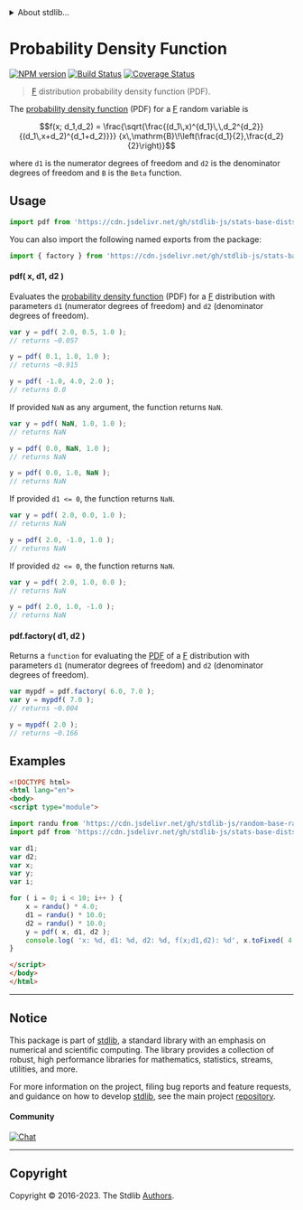 <!--

@license Apache-2.0

Copyright (c) 2018 The Stdlib Authors.

Licensed under the Apache License, Version 2.0 (the "License");
you may not use this file except in compliance with the License.
You may obtain a copy of the License at

   http://www.apache.org/licenses/LICENSE-2.0

Unless required by applicable law or agreed to in writing, software
distributed under the License is distributed on an "AS IS" BASIS,
WITHOUT WARRANTIES OR CONDITIONS OF ANY KIND, either express or implied.
See the License for the specific language governing permissions and
limitations under the License.

-->


<details>
  <summary>
    About stdlib...
  </summary>
  <p>We believe in a future in which the web is a preferred environment for numerical computation. To help realize this future, we've built stdlib. stdlib is a standard library, with an emphasis on numerical and scientific computation, written in JavaScript (and C) for execution in browsers and in Node.js.</p>
  <p>The library is fully decomposable, being architected in such a way that you can swap out and mix and match APIs and functionality to cater to your exact preferences and use cases.</p>
  <p>When you use stdlib, you can be absolutely certain that you are using the most thorough, rigorous, well-written, studied, documented, tested, measured, and high-quality code out there.</p>
  <p>To join us in bringing numerical computing to the web, get started by checking us out on <a href="https://github.com/stdlib-js/stdlib">GitHub</a>, and please consider <a href="https://opencollective.com/stdlib">financially supporting stdlib</a>. We greatly appreciate your continued support!</p>
</details>

# Probability Density Function

[![NPM version][npm-image]][npm-url] [![Build Status][test-image]][test-url] [![Coverage Status][coverage-image]][coverage-url] <!-- [![dependencies][dependencies-image]][dependencies-url] -->

> [F][f-distribution] distribution probability density function (PDF).

<section class="intro">

The [probability density function][pdf] (PDF) for a [F][f-distribution] random variable is

<!-- <equation class="equation" label="eq:f_pdf" align="center" raw="f(x; d_1,d_2) = \frac{\sqrt{\frac{(d_1\,x)^{d_1}\,\,d_2^{d_2}} {(d_1\,x+d_2)^{d_1+d_2}}}} {x\,\mathrm{B}\!\left(\frac{d_1}{2},\frac{d_2}{2}\right)}" alt="Probability density function (PDF) for an F distribution."> -->

```math
f(x; d_1,d_2) = \frac{\sqrt{\frac{(d_1\,x)^{d_1}\,\,d_2^{d_2}} {(d_1\,x+d_2)^{d_1+d_2}}}} {x\,\mathrm{B}\!\left(\frac{d_1}{2},\frac{d_2}{2}\right)}
```

<!-- <div class="equation" align="center" data-raw-text="f(x; d_1,d_2) = \frac{\sqrt{\frac{(d_1\,x)^{d_1}\,\,d_2^{d_2}} {(d_1\,x+d_2)^{d_1+d_2}}}} {x\,\mathrm{B}\!\left(\frac{d_1}{2},\frac{d_2}{2}\right)}" data-equation="eq:f_pdf">
    <img src="https://cdn.jsdelivr.net/gh/stdlib-js/stdlib@591cf9d5c3a0cd3c1ceec961e5c49d73a68374cb/lib/node_modules/@stdlib/stats/base/dists/f/pdf/docs/img/equation_f_pdf.svg" alt="Probability density function (PDF) for an F distribution.">
    <br>
</div> -->

<!-- </equation> -->

where `d1` is the numerator degrees of freedom and `d2` is the denominator degrees of freedom and `B` is the `Beta` function.

</section>

<!-- /.intro -->



<section class="usage">

## Usage

```javascript
import pdf from 'https://cdn.jsdelivr.net/gh/stdlib-js/stats-base-dists-f-pdf@esm/index.mjs';
```

You can also import the following named exports from the package:

```javascript
import { factory } from 'https://cdn.jsdelivr.net/gh/stdlib-js/stats-base-dists-f-pdf@esm/index.mjs';
```

#### pdf( x, d1, d2 )

Evaluates the [probability density function][pdf] (PDF) for a [F][f-distribution] distribution with parameters `d1` (numerator degrees of freedom) and `d2` (denominator degrees of freedom).

```javascript
var y = pdf( 2.0, 0.5, 1.0 );
// returns ~0.057

y = pdf( 0.1, 1.0, 1.0 );
// returns ~0.915

y = pdf( -1.0, 4.0, 2.0 );
// returns 0.0
```

If provided `NaN` as any argument, the function returns `NaN`.

```javascript
var y = pdf( NaN, 1.0, 1.0 );
// returns NaN

y = pdf( 0.0, NaN, 1.0 );
// returns NaN

y = pdf( 0.0, 1.0, NaN );
// returns NaN
```

If provided `d1 <= 0`, the function returns `NaN`.

```javascript
var y = pdf( 2.0, 0.0, 1.0 );
// returns NaN

y = pdf( 2.0, -1.0, 1.0 );
// returns NaN
```

If provided `d2 <= 0`, the function returns `NaN`.

```javascript
var y = pdf( 2.0, 1.0, 0.0 );
// returns NaN

y = pdf( 2.0, 1.0, -1.0 );
// returns NaN
```

#### pdf.factory( d1, d2 )

Returns a `function` for evaluating the [PDF][pdf] of a [F][f-distribution] distribution with parameters `d1` (numerator degrees of freedom) and `d2` (denominator degrees of freedom).

```javascript
var mypdf = pdf.factory( 6.0, 7.0 );
var y = mypdf( 7.0 );
// returns ~0.004

y = mypdf( 2.0 );
// returns ~0.166
```

</section>

<!-- /.usage -->

<section class="examples">

## Examples

<!-- eslint no-undef: "error" -->

```html
<!DOCTYPE html>
<html lang="en">
<body>
<script type="module">

import randu from 'https://cdn.jsdelivr.net/gh/stdlib-js/random-base-randu@esm/index.mjs';
import pdf from 'https://cdn.jsdelivr.net/gh/stdlib-js/stats-base-dists-f-pdf@esm/index.mjs';

var d1;
var d2;
var x;
var y;
var i;

for ( i = 0; i < 10; i++ ) {
    x = randu() * 4.0;
    d1 = randu() * 10.0;
    d2 = randu() * 10.0;
    y = pdf( x, d1, d2 );
    console.log( 'x: %d, d1: %d, d2: %d, f(x;d1,d2): %d', x.toFixed( 4 ), d1.toFixed( 4 ), d2.toFixed( 4 ), y.toFixed( 4 ) );
}

</script>
</body>
</html>
```

</section>

<!-- /.examples -->

<!-- Section for related `stdlib` packages. Do not manually edit this section, as it is automatically populated. -->

<section class="related">

</section>

<!-- /.related -->

<!-- Section for all links. Make sure to keep an empty line after the `section` element and another before the `/section` close. -->


<section class="main-repo" >

* * *

## Notice

This package is part of [stdlib][stdlib], a standard library with an emphasis on numerical and scientific computing. The library provides a collection of robust, high performance libraries for mathematics, statistics, streams, utilities, and more.

For more information on the project, filing bug reports and feature requests, and guidance on how to develop [stdlib][stdlib], see the main project [repository][stdlib].

#### Community

[![Chat][chat-image]][chat-url]

---

## Copyright

Copyright &copy; 2016-2023. The Stdlib [Authors][stdlib-authors].

</section>

<!-- /.stdlib -->

<!-- Section for all links. Make sure to keep an empty line after the `section` element and another before the `/section` close. -->

<section class="links">

[npm-image]: http://img.shields.io/npm/v/@stdlib/stats-base-dists-f-pdf.svg
[npm-url]: https://npmjs.org/package/@stdlib/stats-base-dists-f-pdf

[test-image]: https://github.com/stdlib-js/stats-base-dists-f-pdf/actions/workflows/test.yml/badge.svg?branch=v0.1.0
[test-url]: https://github.com/stdlib-js/stats-base-dists-f-pdf/actions/workflows/test.yml?query=branch:v0.1.0

[coverage-image]: https://img.shields.io/codecov/c/github/stdlib-js/stats-base-dists-f-pdf/main.svg
[coverage-url]: https://codecov.io/github/stdlib-js/stats-base-dists-f-pdf?branch=main

<!--

[dependencies-image]: https://img.shields.io/david/stdlib-js/stats-base-dists-f-pdf.svg
[dependencies-url]: https://david-dm.org/stdlib-js/stats-base-dists-f-pdf/main

-->

[chat-image]: https://img.shields.io/gitter/room/stdlib-js/stdlib.svg
[chat-url]: https://app.gitter.im/#/room/#stdlib-js_stdlib:gitter.im

[stdlib]: https://github.com/stdlib-js/stdlib

[stdlib-authors]: https://github.com/stdlib-js/stdlib/graphs/contributors

[umd]: https://github.com/umdjs/umd
[es-module]: https://developer.mozilla.org/en-US/docs/Web/JavaScript/Guide/Modules

[deno-url]: https://github.com/stdlib-js/stats-base-dists-f-pdf/tree/deno
[umd-url]: https://github.com/stdlib-js/stats-base-dists-f-pdf/tree/umd
[esm-url]: https://github.com/stdlib-js/stats-base-dists-f-pdf/tree/esm
[branches-url]: https://github.com/stdlib-js/stats-base-dists-f-pdf/blob/main/branches.md

[f-distribution]: https://en.wikipedia.org/wiki/F_distribution

[pdf]: https://en.wikipedia.org/wiki/Probability_density_function

</section>

<!-- /.links -->
